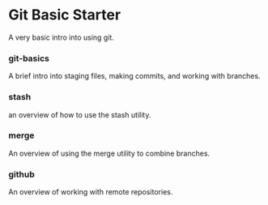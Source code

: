 # Git Basic Starter

A very basic intro into using git.

### git-basics

A brief intro into staging files, making commits, and working with branches.

### stash

an overview of how to use the stash utility.

### merge

An overview of using the merge utility to combine branches.

### github

An overview of working with remote repositories.